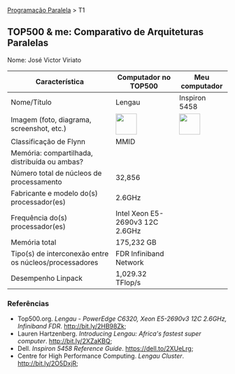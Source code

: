 [Programação Paralela](https://github.com/AndreaInfUFSM/elc139-2018a) > T1

TOP500 & me: Comparativo de Arquiteturas Paralelas
--------------------------------------------------

Nome: José Victor Viriato 

| Característica                                            | Computador no TOP500  | Meu computador  |
| --------------------------------------------------------- | --------------------- | --------------- |
| Nome/Título                                               |        Lengau         |  Inspiron 5458  |
| Imagem (foto, diagrama, screenshot, etc.)                 | <img src="https://i.imgur.com/MfWe2Hs.jpg" width="48"> | <img src="https://i.imgur.com/8hvpoJq.jpg" width="48">|
| Classificação de Flynn                                    |      MMID             |                 |
| Memória: compartilhada, distribuída ou ambas?             |                       |                 |
| Número total de núcleos de processamento                  |     32,856            |                 |
| Fabricante e modelo do(s) processador(es)                 |     2.6GHz            |                 |
| Frequência do(s) processador(es)                          |Intel Xeon E5-2690v3 12C 2.6GHz|                 |
| Memória total                                             |     175,232 GB        |                 |
| Tipo(s) de interconexão entre os núcleos/processadores    |   FDR  Infiniband Network|                 |
| Desempenho Linpack                                        |   1,029.32 TFlop/s    |                 |

### Referências
- Top500.org. *Lengau - PowerEdge C6320, Xeon E5-2690v3 12C 2.6GHz, Infiniband FDR*. http://bit.ly/2HB98Zk;
- Lauren Hartzenberg. *Introducing Lengau: Africa's fastest super computer*. http://bit.ly/2XZaKBQ;
- Dell. *Inspiron 5458 Reference Guide*. https://dell.to/2XUeLrg;
- Centre for High Performance Computing. *Lengau Cluster*. http://bit.ly/2O5DxjR;
